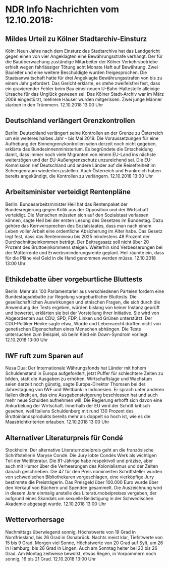 # NDR Info Nachrichten vom 12.10.2018:


## Mildes Urteil zu Kölner Stadtarchiv-Einsturz
Köln: Neun Jahre nach dem Einsturz des Stadtarchivs hat das Landgericht gegen einen von vier Angeklagten eine Bewährungsstrafe verhängt. Der für die Bauüberwachung zuständige Mitarbeiter der Kölner Verkehrsbetriebe erhielt wegen fahrlässiger Tötung acht Monate Haft auf Bewährung. Zwei Bauleiter und eine weitere Beschuldigte wurden freigesprochen. Die Staatsanwaltschaft hatte für drei Angeklagte Bewährungsstrafen von bis zu einem Jahr gefordert. Das Gericht erklärte, es stehe zweifelsfrei fest, dass ein gravierender Fehler beim Bau einer neuen U-Bahn-Haltestelle alleinige Ursache für das Unglück gewesen sei. Das Kölner Stadt-Archiv war im März 2009 eingestürzt, mehrere Häuser wurden mitgerissen. Zwei junge Männer starben in den Trümmern. 12.10.2018 13:00 Uhr 

## Deutschland verlängert Grenzkontrollen
Berlin: Deutschland verlängert seine Kontrollen an der Grenze zu Österreich um ein weiteres halbes Jahr - bis Mai 2019. Die Voraussetzungen für eine Aufhebung der Binnengrenzkontrollen seien derzeit noch nicht gegeben, erklärte das Bundesinnenministerium. Es begründete die Entscheidung damit, dass immer noch viele Migranten von einem EU-Land ins nächste weiterzögen und der EU-Außengrenzschutz unzureichend sei. Die EU-Kommission rief Deutschland und andere Länder auf die Reisefreiheit im Schengenraum wiederherzustellen. Auch Österreich und Frankreich haben bereits angekündigt, die Kontrollen zu verlängern. 12.10.2018 13:00 Uhr 

## Arbeitsminister verteidigt Rentenpläne
Berlin:	Bundesarbeitsminister Heil hat das Rentenpaket der Bundesregierung gegen Kritik aus der Opposition und der Wirtschaft verteidigt. Die Menschen müssten sich auf den Sozialstaat verlassen können, sagte Heil bei der ersten Lesung des Gesetzes im Bundestag. Dazu gehöre das Kernversprechen des Sozialstaates, dass man nach einem Leben voller Arbeit eine ordentliche Absicherung im Alter habe. Das Gesetz legt fest, dass das Rentenniveau bis 2025 mindestens 48 Prozent der Durchschnittseinkommen beträgt. Der Beitragssatz soll nicht über 20 Prozent des Bruttoeinkommens steigen. Weiterhin sind Verbesserungen bei der Mütterrente und Erwerbsminderungsrente geplant. Heil räumte ein, dass für die Pläne viel Geld in die Hand genommen werden müsse. 12.10.2018 13:00 Uhr 

## Ethikdebatte über vorgeburtliche Bluttests
Berlin: Mehr als 100 Parlamentarier aus verschiedenen Parteien fordern eine Bundestagsdebatte zur Regelung vorgeburtlicher Bluttests. Die gesellschaftlichen Auswirkungen und ethischen Fragen, die sich durch die Anwendung der Tests ergeben, würden bislang von keiner Instanz geprüft und bewertet, erklärten sie bei der Vorstellung ihrer Initiative. Sie wird von Abgeordenten aus CDU, SPD, FDP, Linken und Grünen unterstützt. Der CDU-Poltiker Henke sagte etwa, Würde und Lebensrecht dürften nicht von genetischen Eigenschaften eines Menschen abhängen. Die Tests untersuchen zum Beispiel, ob beim Kind ein Down-Syndrom vorliegt. 12.10.2018 13:00 Uhr 

## IWF ruft zum Sparen auf
Nusa Dua: Der Internationale Währungsfonds hat Länder mit hohem Schuldenstand in Europa aufgefordert, jetzt Puffer für schlechtere Zeiten zu bilden, statt die Ausgaben zu erhöhen. Wirtschaftslage und Wachstum seien derzeit noch günstig, sagte Europa-Direktor Thomsen bei der Jahrestagung von IWF und Weltbank in Indonesien. Er  sprach unter anderen Italien direkt an, das eine Ausgabensteigerung beschlossen hat und auch mehr neue Schulden aufnehmen will. Die Regierung erhofft sich davon eine Ankurbelung der Wirtschaft. Innerhalb der EU wird der Schritt kritisch gesehen, weil Italiens Schuldenberg mit rund 130 Prozent des Bruttoinlandsprodukts bereits mehr als doppelt so hoch ist, wie es die Maastrichtkriterien erlauben. 12.10.2018 13:00 Uhr 

## Alternativer Literaturpreis für Condé
Stockholm: Der alternative Literaturnobelpreis geht an die französische Schriftstellerin Maryse Condé. Die Jury lobte Condés Werk als wichtigen Teil der Weltliteratur. Die 81-Jährige habe respektvoll und präzise, aber auch mit Humor über die Verheerungen des Kolonialismus und der Zeiten danach geschrieben. Die 47 für den Preis nominierten Schriftsteller wurden von schwedischen Bibliothekaren vorgeschlagen, eine vierköpfige Jury bestimmte die Preisträgerin. Das Preisgeld über 100.000 Euro wurde über den Verkauf von Büchern und Spenden gesammelt. Die Auszeichnung wird in diesem Jahr einmalig anstelle des Literaturnobelpreises vergeben, der aufgrund eines Skandals um sexuelle Belästigung in der Schwedischen Akademie abgesagt wurde. 12.10.2018 13:00 Uhr 

## Wettervorhersage
Nachmittags überwiegend sonnig, Höchstwerte von 19 Grad in Nordfriesland, bis 26 Grad in Osnabrück. Nachts meist klar, Tiefstwerte von 15 bis 9 Grad. Morgen viel Sonne, Höchstwerte von 20 Grad auf Sylt, um 26 in Hamburg; bis 28 Grad in Lingen. Auch am Sonntag heiter bei 20 bis 26 Grad. Am Montag zeitweise bewölkt, etwas Regen, in Vorpommern noch sonnig, 16 bis 21 Grad. 12.10.2018 13:00 Uhr 
